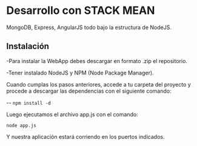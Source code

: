 Desarrollo con STACK MEAN
=========================

MongoDB, Express, AngularJS todo bajo la estructura de NodeJS.

Instalación
-----------

-Para instalar la WebApp debes descargar en formato .zip el repositorio.

-Tener instalado NodeJS y NPM (Node Package Manager).

Cuando cumplas los pasos anteriores, accede a tu carpeta del proyecto y procede a descargar las dependencias 
con el siguiente comando:

-- `npm install -d`

Luego ejecutamos el archivo app.js con el comando:

`node app.js`

Y nuestra aplicación estará corriendo en los puertos indicados. 